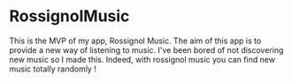 # RossignolMusic

This is the MVP of my app, Rossignol Music.
The aim of this app is to provide a new way of listening to music.
I've been bored of not discovering new music so I made this.
Indeed, with rossignol music you can find new music totally randomly !
